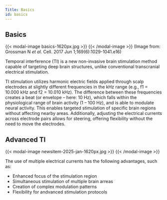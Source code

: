 ```yaml
---
Title: Basics
id: basics
---
```


## Basics

{{< modal-image basics-1620px.jpg >}}
{{< /modal-image >}}
(Image from: Grossman N *et al*. Cell. 2017 Jun 1;169(6):1029-1041.e16)

Temporal interference (TI) is a new non-invasive brain stimulation method capable of targeting deep brain structures, unlike conventional transcranial electrical stimulation.

TI stimulation utilizes harmonic electric fields applied through scalp electrodes at slightly different frequencies in the kHz range (e.g., f1 = 10.000 kHz and f2 = 10.010 kHz). The difference between these frequencies creates a beat (or envelope – here: 10 Hz), which falls within the physiological range of brain activity (1 – 100 Hz), and is able to modulate neural activity. This enables targeted stimulation of specific brain regions without affecting nearby areas. Additionally, adjusting the electrical currents across electrode pairs allows for steering, offering flexibility without the need to move the electrodes.

## Advanced TI 

{{< modal-image newsitem-2025-jan-1620px.jpg >}}
{{< /modal-image >}}

The use of multiple electrical currents has the following advantages, such as:

* Enhanced focus of the stimulation region 
* Simultaneous stimulation of multiple brain arreas
* Creation of complex modulation patterns
* Flexibility for andvanced stimulation protocols
